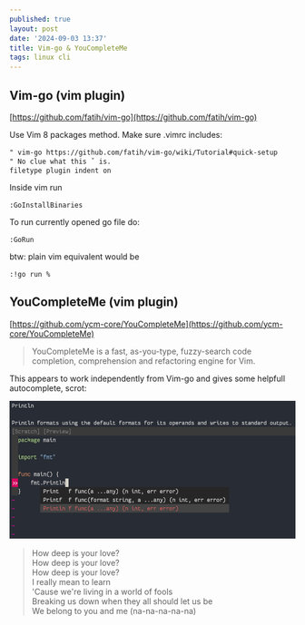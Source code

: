 ```yaml
---
published: true
layout: post
date: '2024-09-03 13:37'
title: Vim-go & YouCompleteMe
tags: linux cli 
---
```

## Vim-go (vim plugin)

[https://github.com/fatih/vim-go](https://github.com/fatih/vim-go)

Use Vim 8 packages method. Make sure .vimrc includes:

    " vim-go https://github.com/fatih/vim-go/wiki/Tutorial#quick-setup
    " No clue what this ˇ is.
    filetype plugin indent on 

Inside vim run 

    :GoInstallBinaries 

To run currently opened go file do:

    :GoRun
    
btw: plain vim equivalent would be

    :!go run %
    
## YouCompleteMe (vim plugin)

[https://github.com/ycm-core/YouCompleteMe](https://github.com/ycm-core/YouCompleteMe) 

> YouCompleteMe is a fast, as-you-type, fuzzy-search code completion, comprehension and refactoring engine for Vim.

This appears to work independently from Vim-go and gives some helpfull autocomplete, scrot:

![youCompleteMe](/media/youCompleteMe.png)

> How deep is your love?  
> How deep is your love?  
> How deep is your love?  
> I really mean to learn  
> 'Cause we're living in a world of fools  
> Breaking us down when they all should let us be  
> We belong to you and me (na-na-na-na-na)

